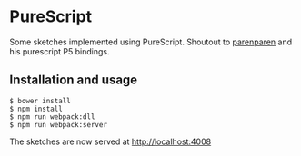 # PureScript

Some sketches implemented using PureScript. Shoutout to [parenparen](https://github.com/parenparen/purescript-p5)
and his purescript P5 bindings.

## Installation and usage

```
$ bower install
$ npm install
$ npm run webpack:dll
$ npm run webpack:server
```

The sketches are now served at [http://localhost:4008](http://localhost:4008)